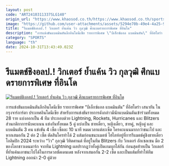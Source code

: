 ```yaml
---
layout: post
code: "ART2410311337SLG140"
origin_url: "https://www.khaosod.co.th/https://www.khaosod.co.th/sports/news_9485212"
image: "https://github.com/user-attachments/assets/5294e70b-49e4-4a25-9e8a-e1d89848212d"
title: "รีแมตช์ชิงอลป.! วิกเตอร์ ย้ำแค้น วิว กุลวุฒิ ศึกแบดรายการพิเศษ ที่อินโด"
description: "การแข่งขันแบดมินตันลีกอินโดนีเซีย รายการพิเศษ \"บีเอ็กซ์แอล แบดมินตัน\" ที่อิสโตร่า เสนายัน ในกรุงจาร์การ์ตา ประเทศอินโดนีเซีย"
category: "SPORTS"
language: "th"
date: 2024-10-31T13:43:49.023Z
---
```


# รีแมตช์ชิงอลป.! วิกเตอร์ ย้ำแค้น วิว กุลวุฒิ ศึกแบดรายการพิเศษ ที่อินโด

[![รีแมตช์ชิงอลป.! วิกเตอร์ ย้ำแค้น วิว กุลวุฒิ ศึกแบดรายการพิเศษ ที่อินโด](https://www.khaosod.co.th/wpapp/uploads/2024/10/View-3.jpg "รีแมตช์ชิงอลป.! วิกเตอร์ ย้ำแค้น วิว กุลวุฒิ ศึกแบดรายการพิเศษ ที่อินโด")](https://www.khaosod.co.th/wpapp/uploads/2024/10/View-3.jpg)

การแข่งขันแบดมินตันลีกอินโดนีเซีย รายการพิเศษ “บีเอ็กซ์แอล แบดมินตัน” ที่อิสโตร่า เสนายัน ในกรุงจาร์การ์ตา ประเทศอินโดนีเซีย
สำหรับการแข่งขันรายการดังกล่าวมีนักแบดมินตันเข้าร่วมทั้งหมด 28 ราย แบ่งออกเป็น 4 ทีม ประกอบด้วย Lightning, Rockets, Hurricanes และ Blitzers
ส่วนกติกาการนับคะแนน แข่งกันทั้งหมด 5 คู่ แบ่งเป็น ชายเดี่ยว, หญิงเดี่ยว, ชายคู่, หญิงคู่ และ แบดมินตัน 3 คน แข่งขัน 4 เซ็ต เซ็ตละ 10 นาที หมดเวลาแต่ละเซ็ต ใครคะแนนมากกว่าชนะไป และหากเสมอกัน 2 ต่อ 2 เซ็ต ตัดสินใครทำได้ 2 แต้มก่อนชนะแมตซ์
ไฮไลท์อยู่ที่การรีแมตช์คู่ชิงชายเดี่ยว โอลิมปิก 2024 ระหว่าง “วิว” กุลวุฒิ วิทิตศานต์ ที่อยู่ในทีม Blitzers กับ วิกเตอร์ อักเซลเซน มือ 2 ของโลกชาวเดนมาร์ก จากทีม Lightning
ผลปรากฎว่าทั้งคู่เปิดเกมบุกใส่กัน ก่อนสุดท้ายเป็น วิกเตอร์ ที่ย้ำแค้นเอาชนะไปได้ในการดวลซัดเดนเดธ หลังจากเสมอกัน 2-2 เซ็ต และเป็นแต้มที่ทำให้ทีม Lightning ออกนำ 2-0 คู่ด้วย